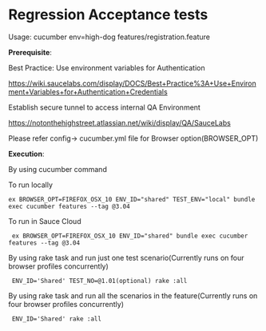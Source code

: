 # Regression Acceptance tests

Usage:
cucumber env=high-dog features/registration.feature


**Prerequisite**:

Best Practice:  Use environment variables for Authentication

https://wiki.saucelabs.com/display/DOCS/Best+Practice%3A+Use+Environment+Variables+for+Authentication+Credentials

Establish secure tunnel to access internal QA Environment 

https://notonthehighstreet.atlassian.net/wiki/display/QA/SauceLabs

Please refer config-> cucumber.yml file for Browser option(BROWSER_OPT)


**Execution**: 

By using cucumber command 

To run locally

    ex BROWSER_OPT=FIREFOX_OSX_10 ENV_ID="shared" TEST_ENV="local" bundle exec cucumber features --tag @3.04
            
    
To run in Sauce Cloud
    
     ex BROWSER_OPT=FIREFOX_OSX_10 ENV_ID="shared" bundle exec cucumber features --tag @3.04
     
            

By using rake task and run just one test scenario(Currently runs on four browser profiles concurrently) 

     ENV_ID='Shared' TEST_NO=@1.01(optional) rake :all


By using rake task and run all the scenarios in the feature(Currently runs on four browser profiles concurrently) 

     ENV_ID='Shared' rake :all




